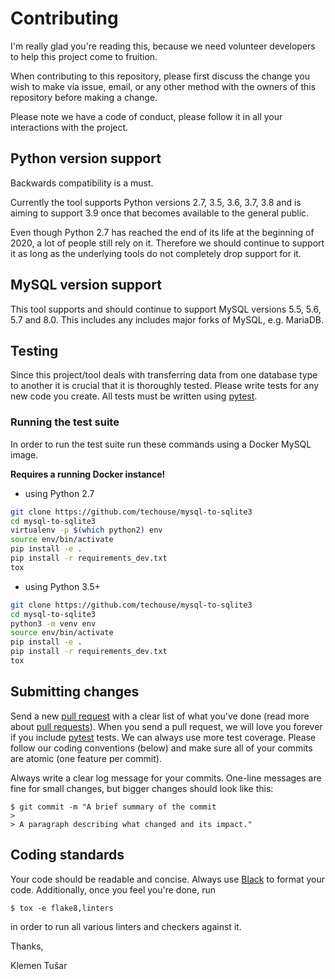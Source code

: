 # Contributing

I'm really glad you're reading this, because we need volunteer developers to help this project come to fruition.

When contributing to this repository, please first discuss the change you wish to make via issue, email, or any other 
method with the owners of this repository before making a change.

Please note we have a code of conduct, please follow it in all your interactions with the project.

## Python version support

Backwards compatibility is a must.

Currently the tool supports Python versions 2.7, 3.5, 3.6, 3.7, 3.8 and is aiming to
support 3.9 once that becomes available to the general public.

Even though Python 2.7 has reached the end of its life at the beginning of 2020, a lot of people still rely on it. 
Therefore we should continue to support it as long as the underlying tools do not completely drop support for it.

## MySQL version support

This tool supports and should continue to support MySQL versions 5.5, 5.6, 5.7 and 8.0. This includes any includes major
forks of MySQL, e.g. MariaDB.

## Testing

Since this project/tool deals with transferring data from one database type to another it is crucial that it is
thoroughly tested. Please write tests for any new code you create. All tests must be written using [pytest](https://docs.pytest.org/en/latest/).

### Running the test suite

In order to run the test suite run these commands using a Docker MySQL image.

**Requires a running Docker instance!**

- using Python 2.7
```bash
git clone https://github.com/techouse/mysql-to-sqlite3
cd mysql-to-sqlite3
virtualenv -p $(which python2) env
source env/bin/activate
pip install -e .
pip install -r requirements_dev.txt
tox
```

- using Python 3.5+
```bash
git clone https://github.com/techouse/mysql-to-sqlite3
cd mysql-to-sqlite3                   
python3 -m venv env
source env/bin/activate
pip install -e .
pip install -r requirements_dev.txt
tox
```

## Submitting changes

Send a new [pull request](https://github.com/techouse/mysql-to-sqlite3/pull/new/master) with a clear list of what
you've done (read more about [pull requests](http://help.github.com/pull-requests/)). When you send a pull request, 
we will love you forever if you include [pytest]((https://docs.pytest.org/en/latest/)) tests. We can always use more 
test coverage. Please follow our coding conventions (below) and make sure all of your commits are atomic (one feature 
per commit).

Always write a clear log message for your commits. One-line messages are fine for small changes, but bigger changes 
should look like this:

```
$ git commit -m "A brief summary of the commit
> 
> A paragraph describing what changed and its impact."
```
    
## Coding standards

Your code should be readable and concise. Always use [Black](https://github.com/psf/black) to format your code.
Additionally, once you feel you're done, run 

```
$ tox -e flake8,linters
``` 

in order to run all various linters and checkers against it.



Thanks,

Klemen Tušar